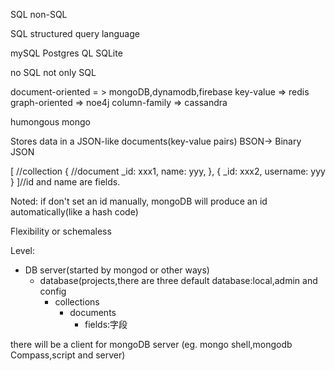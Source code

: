 SQL non-SQL

SQL structured query language

mySQL
Postgres QL
SQLite

no SQL
not only SQL

document-oriented = > mongoDB,dynamodb,firebase
key-value => redis
graph-oriented => noe4j
column-family => cassandra


humongous
    mongo

Stores data in a JSON-like documents(key-value pairs)
BSON-> Binary JSON

[ //collection
    { //document
        _id: xxx1, name: yyy,
    },
    { 
        _id: xxx2, username: yyy 
    }
]//id and name are fields.

Noted: if don't set an id manually, mongoDB will produce an id automatically(like a hash code)

Flexibility or schemaless 

Level:
- DB server(started by mongod or other ways)
    - database(projects,there are three default database:local,admin and config
        - collections
            - documents
                - fields:字段

there will be a client for mongoDB server
(eg. mongo shell,mongodb Compass,script and server)

